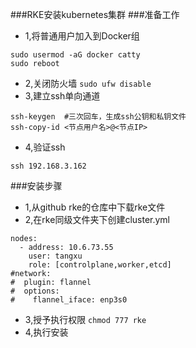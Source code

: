 ###RKE安装kubernetes集群
###准备工作
* 1,将普通用户加入到Docker组
```
sudo usermod -aG docker catty
sudo reboot
```
* 2,关闭防火墙
```sudo ufw disable```
* 3,建立ssh单向通道
```
ssh-keygen  #三次回车，生成ssh公钥和私钥文件
ssh-copy-id <节点用户名>@<节点IP>
```
* 4,验证ssh
```
ssh 192.168.3.162
```
###安装步骤
* 1,从github rke的仓库中下载rke文件
* 2,在rke同级文件夹下创建cluster.yml
```
nodes:
  - address: 10.6.73.55
    user: tangxu
    role: [controlplane,worker,etcd]
#network:
#  plugin: flannel
#  options:
#    flannel_iface: enp3s0
```
* 3,授予执行权限
```chmod 777 rke```
* 4,执行安装
```./rke up --config cluster.yml
